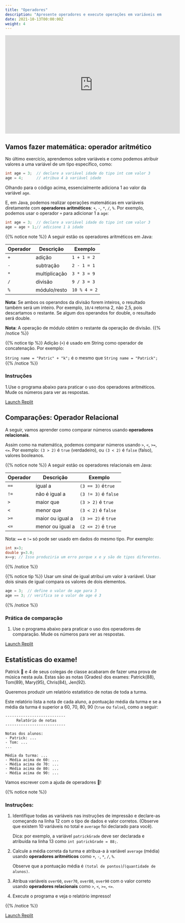 ```yaml
---
title: "Operadores"
description: "Apresente operadores e execute operações em variáveis ​​em Java."
date: 2021-10-13T00:00:00Z
weight: 4
---
```


<p style="text-align: center;"><iframe width="560" height="315" src="https://www.youtube.com/embed/wP8-F1nBPcg" frameborder="0" allow="accelerometer; autoplay; clipboard-write; encrypted-media; gyroscope; picture-in-picture" allowfullscreen></iframe></p>

## Vamos fazer matemática: operador aritmético

No último exercício, aprendemos sobre variáveis ​​e como podemos atribuir valores a uma variável de um tipo específico, como:

```java
int age = 3;  // declare a variável idade do tipo int com valor 3
age = 4;      // atribua 4 à variável idade
```

Olhando para o código acima, essencialmente adiciona 1 ao valor da variável `age`. 

E, em Java, podemos realizar operações matemáticas em variáveis ​​diretamente com **operadores aritméticos**: `+`, `-`, `*`, `/`, `%`.
Por exemplo, podemos usar o operador `+` para adicionar 1 a `age`:

```java
int age = 3;  // declare a variável idade do tipo int com valor 3
age = age + 1;// adicione 1 à idade
```

{{% notice note %}}
A seguir estão os operadores aritméticos em Java:

**Operador** | **Descrição** | **Exemplo**
------|------|--------
`+` | adição | `1 + 1 = 2`
`-` | subtração | `2 - 1 = 1`
`*` | multiplicação | `3 * 3 = 9`
`/` | divisão | `9 / 3 = 3`
`%` | módulo/resto | `10 % 4 = 2`

**Nota**: Se ambos os operandos da divisão forem inteiros, o resultado também será um inteiro. Por exemplo, `10/4` retorna 2, não 2,5, pois descartamos o restante. Se algum dos operandos for double, o resultado será double.

**Nota**: A operação de módulo obtém o restante da operação de divisão.
{{% /notice %}}

{{% notice tip %}}
Adição (`+`) é usado em String como operador de concatenação. Por exemplo:

`String name = "Patric" + "k";` é o mesmo que `String name = "Patrick";`
{{% /notice %}}

### Instruções
1.Use o programa abaixo para praticar o uso dos operadores aritméticos. Mude os números para ver as respostas.

<a class="my-2 mx-4 btn btn-info" href="https://replit.com/@nuevofoundation/JavaBasicsOperatorsPractice" target="_blank">Launch Replit</a>

## Comparações: Operador Relacional

A seguir, vamos aprender como comparar números usando **operadores relacionais**.

Assim como na matemática, podemos comparar números usando `>`, `<`, `>=`, `<=`. Por exemplo: `(3 > 2)` é `true` (verdadeiro), ou  `(3 < 2)` é `false` (falso), valores booleanos.

{{% notice note %}}
A seguir estão os operadores relacionais em Java:

**Operador** | **Descrição** | **Exemplo**
------| ------| ------
`==` | igual a | `(3 == 3)` é`true`
`!=` | não é igual a | `(3 != 3)` é `false`
`>` | maior que | `(3 > 2)` é `true`
`<` | menor que | `(3 < 2)` é `false`
`>=` | maior ou igual a | `(3 >= 2)` é `true`
`<=` | menor ou igual a | `(2 <= 2)` é `true`

Nota: `==` e `!=` só pode ser usado em dados do mesmo tipo. Por exemplo:
```java
int x=3; 
double y=3.0; 
x==y; // Isso produziria um erro porque x e y são de tipos diferentes.
```

{{% /notice %}}

{{% notice tip %}}
Usar um sinal de igual atribui um valor à variável. Usar dois sinais de igual compara os valores de dois elementos.

```java
age = 3;  // define o valor de age para 3
age == 3; // verifica se o valor de age é 3
```
{{% /notice %}}

### Prática de comparação

1. Use o programa abaixo para praticar o uso dos operadores de comparação. Mude os números para ver as respostas.

<a class="my-2 mx-4 btn btn-info" href="https://replit.com/@nuevofoundation/JavaBasicsComparisonPractice" target="_blank">Launch Replit</a>

## Estatísticas do exame!

Patrick 🐥 e 4 de seus colegas de classe acabaram de fazer uma prova de música nesta aula. Estas são as notas (Grades) dos exames: Patrick(88), Tom(89), Mary(95), Chris(84), Jen(92).

Queremos produzir um relatório estatístico de notas de toda a turma. 

Este relatório lista a nota de cada aluno, a pontuação média da turma e se a média da turma é superior a 60, 70, 80, 90 (`true` ou `false`), como a seguir:

```
---------------------------
     Relatório de notas    
---------------------------

Notas dos alunos:          
- Patrick: ...
- Tom: ...
...

Média da turma: ...
- Média acima de 60: ...
- Média acima de 70: ...
- Média acima de 80: ...
- Média acima de 90: ...
```

Vamos escrever com a ajuda de operadores 🎵!

{{% notice note %}}

### Instruções:

1. Identifique todas as variáveis ​​nas instruções de impressão e declare-as começando na linha 12 com o tipo de dados e valor corretos. (Observe que existem 10 variáveis ​​no total e `average` foi declarado para você).

   Dica: por exemplo, a variável `patrickGrade` deve ser declarada e atribuída na linha 13 como `int patrickGrade = 88;`.

2. Calcule a média correta da turma e atribua-a à variável `average` (média) usando **operadores aritméticos** como `+`, `-`, `*`, `/`, `%`.

   Observe que a pontuação média é `(total de pontos)`/`(quantidade de alunos)`.

3. Atribua variáveis `over60`, `over70`, `over80`, `over90` com o valor correto usando **operadores relacionais** como `>`, `<`, `>=`, `<=`.

4. Execute o programa e veja o relatório impresso!

{{% /notice %}}

<a class="my-2 mx-4 btn btn-info" href="https://replit.com/@nuevofoundation/JavaBasicsOperators" target="_blank">Launch Replit</a>

